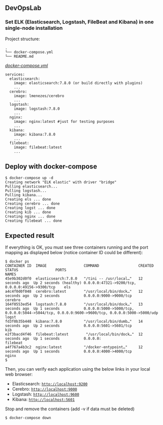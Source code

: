 ## DevOpsLab
### Set ELK (Elasticsearch, Logstash, FileBeat and Kibana) in one single-node installation

Project structure:
```
.
└── docker-compose.yml
└── README.md
```

[_docker-compose.yml_](docker-compose.yml)
```
services:
  elasticsearch:
    image: elasticsearch:7.8.0 (or build directly with plugins)
    ...
  cerebro:
    image: lmenezes/cerebro
    ...
  logstash:
    image: logstash:7.8.0
    ...
  nginx:
    image: nginx:latest #just for testing purposes
    ...
  kibana:
    image: kibana:7.8.0
    ...
  filebeat:   
    image: filebeat:latest
    ...
```

## Deploy with docker-compose

```
$ docker-compose up -d
Creating network "ELK elastic" with driver "bridge"
Pulling elasticsearch...
Pulling logstash...
Pulling kibana...
Creating els ... done
Creating cerebro ... done
Creating logst ... done
Creating kib ... done
Creating nginx ... done
Creating filebeat ... done
```

## Expected result

If everything is OK, you must see three containers running and the port mapping as displayed below (notice container ID could be different):
```
$ docker ps
CONTAINER ID  IMAGE                 COMMAND                  CREATED         STATUS                 PORTS                                               NAMES
45e9b302d0f0  elasticsearch:7.8.0   "/tini -- /usr/local…"   12 seconds ago  Up 2 seconds (healthy) 0.0.0.0:47321->9200/tcp, 0.0.0.0:49156->9300/tcp    els
a4c4f0d0f048  cerebro:latest        "/usr/local/bin/dock…"   12 seconds ago  Up 2 seconds           0.0.0.0:9000->9000/tcp                              cerebro
164f0553ed54  logstash:7.8.0        "/usr/local/bin/dock…"   13 seconds ago  Up 1 seconds           0.0.0.0:5000->5000/tcp, 0.0.0.0:5044->5044/tcp, 0.0.0.0:9600->9600/tcp, 0.0.0.0:5000->5000/udp   logst
fd3f0b35b448  kibana:7.8.0          "/usr/local/bin/dumb…"   14 seconds ago  Up 2 seconds           0.0.0.0:5601->5601/tcp                               kib
e2f3bacd4f46  filebeat:latest        "/usr/local/bin/dock…"  12 seconds ago  Up 1 seconds           0.0.0.0:                                             filebeat
a4f767a4b3c2  nginx:latest          "/docker-entypoint…"     12 seconds ago  Up 1 seconds           0.0.0.0:4000->4000/tcp                               nginx
$ 
```

Then, you can verify each application using the below links in your local web browser:

* Elasticsearch: [`http://localhost:9200`](http://localhost:9200)
* Cerebro: [`http://localhost:9000`](http://localhost:9000)
* Logstash: [`http://localhost:9600`](http://localhost:9600)
* Kibana: [`http://localhost:5601`](http://localhost:5601)

Stop and remove the containers (add -v if data must be deleted)
```
$ docker-compose down
```
